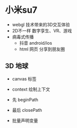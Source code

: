 # 小米su7 
  - webgl 技术带来的3D交互体验
  - 2D不一样 数字孪生、VR、游戏
  - 病毒式传播
    - 抖音 android/ios
    - html 网页 分享到朋友圈

## 3D 地球
- canvas 标签
- context 绘制上下文
- 先 beginPath

- 最后 closePath

- 批量声明变量